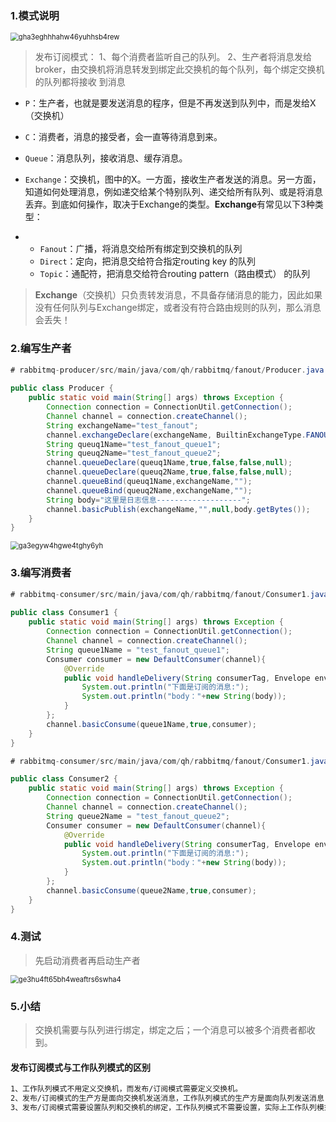 ### 1.模式说明

<img src="https://cdn.staticaly.com/gh/quinhua/pics@main/markdown/gha3eghhhahw46yuhhsb4rew.2oiikjn446g0.webp" alt="gha3eghhhahw46yuhhsb4rew" style="zoom:80%;" />

>发布订阅模式：
> 1、每个消费者监听自己的队列。
> 2、生产者将消息发给broker，由交换机将消息转发到绑定此交换机的每个队列，每个绑定交换机的队列都将接收
> 到消息

- `P`：生产者，也就是要发送消息的程序，但是不再发送到队列中，而是发给X（交换机）

- `C`：消费者，消息的接受者，会一直等待消息到来。

- `Queue`：消息队列，接收消息、缓存消息。

- `Exchange`：交换机，图中的X。一方面，接收生产者发送的消息。另一方面，知道如何处理消息，例如递交给某个特别队列、递交给所有队列、或是将消息丢弃。到底如何操作，取决于Exchange的类型。**Exchange**有常见以下3种类型：

- - `Fanout`：广播，将消息交给所有绑定到交换机的队列
  - `Direct`：定向，把消息交给符合指定routing key 的队列
  - `Topic`：通配符，把消息交给符合routing pattern（路由模式） 的队列

> **Exchange**（交换机）只负责转发消息，不具备存储消息的能力，因此如果没有任何队列与Exchange绑定，或者没有符合路由规则的队列，那么消息会丢失！

### 2.编写生产者

```java
# rabbitmq-producer/src/main/java/com/qh/rabbitmq/fanout/Producer.java
    
public class Producer {
    public static void main(String[] args) throws Exception {
        Connection connection = ConnectionUtil.getConnection();
        Channel channel = connection.createChannel();
        String exchangeName="test_fanout";
        channel.exchangeDeclare(exchangeName, BuiltinExchangeType.FANOUT,true,false,false,null);
        String queuq1Name="test_fanout_queue1";
        String queuq2Name="test_fanout_queue2";
        channel.queueDeclare(queuq1Name,true,false,false,null);
        channel.queueDeclare(queuq2Name,true,false,false,null);
        channel.queueBind(queuq1Name,exchangeName,"");
        channel.queueBind(queuq2Name,exchangeName,"");
        String body="这里是日志信息-------------------";
        channel.basicPublish(exchangeName,"",null,body.getBytes());
    }
}

```

<img src="https://cdn.staticaly.com/gh/quinhua/pics@main/markdown/ga3egyw4hgwe4tghy6yh.3u9de1nuy0k0.webp" alt="ga3egyw4hgwe4tghy6yh" style="zoom:80%;" />

### 3.编写消费者

```java
# rabbitmq-consumer/src/main/java/com/qh/rabbitmq/fanout/Consumer1.java
    
public class Consumer1 {
    public static void main(String[] args) throws Exception {
        Connection connection = ConnectionUtil.getConnection();
        Channel channel = connection.createChannel();
        String queue1Name = "test_fanout_queue1";
        Consumer consumer = new DefaultConsumer(channel){
            @Override
            public void handleDelivery(String consumerTag, Envelope envelope, AMQP.BasicProperties properties, byte[] body) throws IOException {
                System.out.println("下面是订阅的消息:");
                System.out.println("body："+new String(body));
            }
        };
        channel.basicConsume(queue1Name,true,consumer);
    }
}
```

```java
# rabbitmq-consumer/src/main/java/com/qh/rabbitmq/fanout/Consumer1.java

public class Consumer2 {
    public static void main(String[] args) throws Exception {
        Connection connection = ConnectionUtil.getConnection();
        Channel channel = connection.createChannel();
        String queue2Name = "test_fanout_queue2";
        Consumer consumer = new DefaultConsumer(channel){
            @Override
            public void handleDelivery(String consumerTag, Envelope envelope, AMQP.BasicProperties properties, byte[] body) throws IOException {
                System.out.println("下面是订阅的消息:");
                System.out.println("body："+new String(body));
            }
        };
        channel.basicConsume(queue2Name,true,consumer);
    }
}
```

### 4.测试

> 先启动消费者再启动生产者

<img src="https://cdn.staticaly.com/gh/quinhua/pics@main/markdown/ge3hu4ft65bh4weaftrs6swha4.7ftpkje5fpk0.webp" alt="ge3hu4ft65bh4weaftrs6swha4" style="zoom:80%;" />

### 5.小结

> 交换机需要与队列进行绑定，绑定之后；一个消息可以被多个消费者都收到。

#### 发布订阅模式与工作队列模式的区别

```bash
1、工作队列模式不用定义交换机，而发布/订阅模式需要定义交换机。
2、发布/订阅模式的生产方是面向交换机发送消息，工作队列模式的生产方是面向队列发送消息(底层使用默认交换机)。
3、发布/订阅模式需要设置队列和交换机的绑定，工作队列模式不需要设置，实际上工作队列模式会将队列绑 定到默认的交换机 
```

